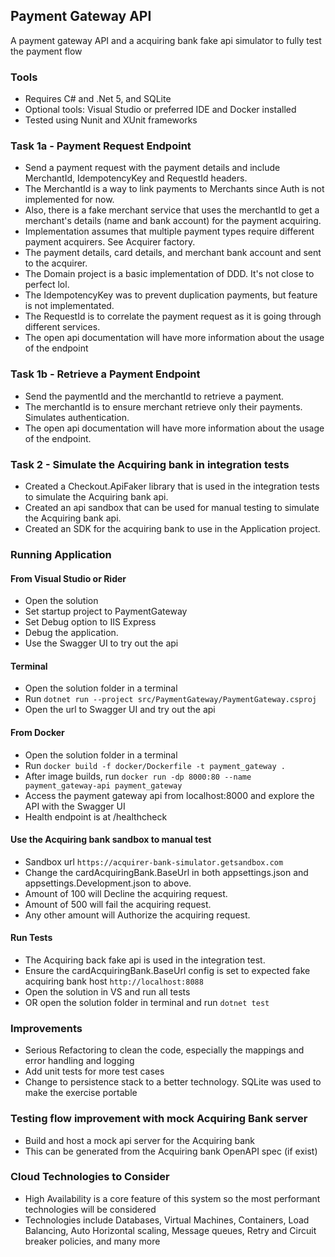 ## Payment Gateway API
A payment gateway API and a acquiring bank fake api simulator to fully test the payment flow

### Tools
- Requires C# and .Net 5, and SQLite
- Optional tools: Visual Studio or preferred IDE and Docker installed
- Tested using Nunit and XUnit frameworks

### Task 1a - Payment Request Endpoint
- Send a payment request with the payment details and include MerchantId, IdempotencyKey and RequestId headers.
- The MerchantId is a way to link payments to Merchants since Auth is not implemented for now. 
- Also, there is a fake merchant service that uses the merchantId to get a merchant's details (name and bank account) for the payment acquiring.
- Implementation assumes that multiple payment types require different payment acquirers. See Acquirer factory.
- The payment details, card details, and merchant bank account and sent to the acquirer.
- The Domain project is a basic implementation of DDD. It's not close to perfect lol.
- The IdempotencyKey was to prevent duplication payments, but feature is not implementated.
- The RequestId is to correlate the payment request as it is going through different services.
- The open api documentation will have more information about the usage of the endpoint

### Task 1b - Retrieve a Payment Endpoint
- Send the paymentId and the merchantId to retrieve a payment.
- The merchantId is to ensure merchant retrieve only their payments. Simulates authentication.
- The open api documentation will have more information about the usage of the endpoint.

### Task 2 - Simulate the Acquiring bank in integration tests
- Created a Checkout.ApiFaker library that is used in the integration tests to simulate the Acquiring bank api.
- Created an api sandbox that can be used for manual testing to simulate the Acquiring bank api.
- Created an SDK for the acquiring bank to use in the Application project. 

### Running Application

#### From Visual Studio or Rider
- Open the solution
- Set startup project to PaymentGateway
- Set Debug option to IIS Express
- Debug the application.
- Use the Swagger UI to try out the api

#### Terminal 
- Open the solution folder in a terminal
- Run `dotnet run --project src/PaymentGateway/PaymentGateway.csproj`
- Open the url to Swagger UI and try out the api

#### From Docker
- Open the solution folder in a terminal
- Run `docker build -f docker/Dockerfile -t payment_gateway .` 
- After image builds, run `docker run -dp 8000:80 --name payment_gateway-api payment_gateway`
- Access the payment gateway api from localhost:8000 and explore the API with the Swagger UI
- Health endpoint is at /healthcheck

#### Use the Acquiring bank sandbox to manual test
- Sandbox url `https://acquirer-bank-simulator.getsandbox.com`
- Change the cardAcquiringBank.BaseUrl in both appsettings.json and appsettings.Development.json to above.
- Amount of 100 will Decline the acquiring request.
- Amount of 500 will fail the acquiring request.
- Any other amount will Authorize the acquiring request.

#### Run Tests
- The Acquiring back fake api is used in the integration test.
- Ensure the cardAcquiringBank.BaseUrl config is set to expected fake acquiring bank host `http://localhost:8088`  
- Open the solution in VS and run all tests
- OR open the solution folder in terminal and run `dotnet test`

### Improvements
- Serious Refactoring to clean the code, especially the mappings and error handling and logging
- Add unit tests for more test cases
- Change to persistence stack to a better technology. SQLite was used to make the exercise portable

### Testing flow improvement with mock Acquiring Bank server
- Build and host a mock api server for the Acquiring bank
- This can be generated from the Acquiring bank OpenAPI spec (if exist)

### Cloud Technologies to Consider
- High Availability is a core feature of this system so the most performant technologies will be considered
- Technologies include Databases, Virtual Machines, Containers, Load Balancing, Auto Horizontal scaling, Message queues, Retry and Circuit breaker policies, and many more

